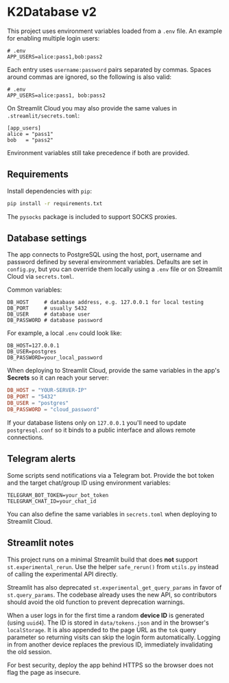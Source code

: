 # K2Database v2

This project uses environment variables loaded from a `.env` file. An example for enabling multiple login users:

```
# .env
APP_USERS=alice:pass1,bob:pass2
```

Each entry uses `username:password` pairs separated by commas.
Spaces around commas are ignored, so the following is also valid:

```
# .env
APP_USERS=alice:pass1, bob:pass2
```

On Streamlit Cloud you may also provide the same values in
`.streamlit/secrets.toml`:

```
[app_users]
alice = "pass1"
bob   = "pass2"
```

Environment variables still take precedence if both are provided.

## Requirements

Install dependencies with `pip`:
```bash
pip install -r requirements.txt
```

The `pysocks` package is included to support SOCKS proxies.


## Database settings

The app connects to PostgreSQL using the host, port, username and
password defined by several environment variables.  Defaults are
set in `config.py`, but you can override them locally using a `.env`
file or on Streamlit Cloud via `secrets.toml`.

Common variables:

```
DB_HOST     # database address, e.g. 127.0.0.1 for local testing
DB_PORT     # usually 5432
DB_USER     # database user
DB_PASSWORD # database password
```

For example, a local `.env` could look like:

```env
DB_HOST=127.0.0.1
DB_USER=postgres
DB_PASSWORD=your_local_password
```

When deploying to Streamlit Cloud, provide the same variables in the
app's **Secrets** so it can reach your server:

```toml
DB_HOST = "YOUR-SERVER-IP"
DB_PORT = "5432"
DB_USER = "postgres"
DB_PASSWORD = "cloud_password"
```

If your database listens only on `127.0.0.1` you'll need to update
`postgresql.conf` so it binds to a public interface and allows remote
connections.

## Telegram alerts

Some scripts send notifications via a Telegram bot.  Provide the bot token
and the target chat/group ID using environment variables:

```env
TELEGRAM_BOT_TOKEN=your_bot_token
TELEGRAM_CHAT_ID=your_chat_id
```

You can also define the same variables in `secrets.toml` when deploying to
Streamlit Cloud.

## Streamlit notes

This project runs on a minimal Streamlit build that does **not** support
`st.experimental_rerun`.  Use the helper `safe_rerun()` from `utils.py`
instead of calling the experimental API directly.

Streamlit has also deprecated `st.experimental_get_query_params` in favor of
`st.query_params`.  The codebase already uses the new API, so contributors
should avoid the old function to prevent deprecation warnings.



When a user logs in for the first time a random **device ID** is
generated (using ``uuid4``).  The ID is stored in ``data/tokens.json`` and
in the browser's ``localStorage``.  It is also appended to the page URL
as the ``tok`` query parameter so returning visits can skip the login
form automatically.  Logging in from another device replaces the
previous ID, immediately invalidating the old session.


For best security, deploy the app behind HTTPS so the browser does not
flag the page as insecure.
